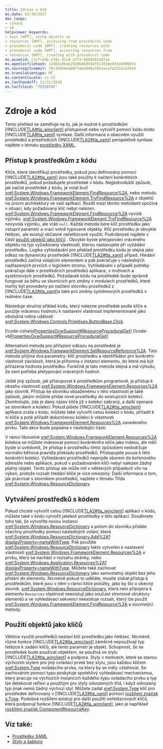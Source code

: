 ```yaml
---
title: Zdroje a kód
ms.date: 03/30/2017
dev_langs:
- csharp
- vb
helpviewer_keywords:
- keys [WPF], using objects as
- resources [WPF], accessing from procedural code
- procedural code [WPF], creating resources with
- procedural code [WPF], accessing resources from
- resources [WPF], creating with procedural code
ms.assetid: c1cfcddb-e39c-41c8-a7f3-60984914dfae
ms.openlocfilehash: 11903a9bae25b0646d944fb11038e07434996015
ms.sourcegitcommit: f8c36054eab877de4d40a705aacafa2552ce70e9
ms.translationtype: MT
ms.contentlocale: cs-CZ
ms.lasthandoff: 12/31/2019
ms.locfileid: "75559742"
---
```

# <a name="resources-and-code"></a>Zdroje a kód
Tento přehled se zaměřuje na to, jak je možné k prostředkům [!INCLUDE[TLA#tla_winclient](../../../../includes/tlasharptla-winclient-md.md)] přistupovat nebo vytvořit pomocí kódu místo [!INCLUDE[TLA#tla_xaml](../../../../includes/tlasharptla-xaml-md.md)] syntaxe. Další informace o obecném využití prostředků a prostředcích [!INCLUDE[TLA2#tla_xaml](../../../../includes/tla2sharptla-xaml-md.md)] perspektivě syntaxe najdete v tématu [prostředky XAML](xaml-resources.md).  

<a name="accessing"></a>   
## <a name="accessing-resources-from-code"></a>Přístup k prostředkům z kódu  
 Klíče, které identifikují prostředky, pokud jsou definovány pomocí [!INCLUDE[TLA2#tla_xaml](../../../../includes/tla2sharptla-xaml-md.md)] jsou také použity k načtení konkrétních prostředků, pokud požadujete prostředek v kódu. Nejjednodušší způsob, jak načíst prostředek z kódu, je volat buď <xref:System.Windows.FrameworkElement.FindResource%2A>, nebo metodu <xref:System.Windows.FrameworkElement.TryFindResource%2A> z objektů na úrovni architektury ve vaší aplikaci. Rozdíl mezi těmito metodami spočívá v situaci, kdy požadovaný klíč nebyl nalezen. <xref:System.Windows.FrameworkElement.FindResource%2A> vyvolá výjimku. <xref:System.Windows.FrameworkElement.TryFindResource%2A> nevyvolá výjimku, ale vrátí `null`. Každá metoda bere klíč prostředku jako vstupní parametr a vrací volně typované objekty. Klíč prostředku je obvykle řetězec, ale existují občasné neřetězcové využití. Podrobnosti najdete v části [použití objektů jako klíčů](#objectaskey) . Obvykle byste přetypování vráceného objektu na typ vyžadovaný vlastností, kterou nastavujete při vyžádání prostředku. Logika vyhledávání pro překlad prostředku kódu je stejná jako odkaz na dynamický prostředek [!INCLUDE[TLA2#tla_xaml](../../../../includes/tla2sharptla-xaml-md.md)] případ. Hledání prostředků začíná volajícím elementem a pak pokračuje v následných nadřazených prvcích v logickém stromu. Vyhledávání v případě potřeby pokračuje dále v prostředcích prostředků aplikace, v motivech a systémových prostředků. Požadavek kódu na prostředek bude správně fungovat za běhu ve slovnících pro změny v modulech prostředků, které mohly být provedeny po načtení slovníku prostředků z [!INCLUDE[TLA2#tla_xaml](../../../../includes/tla2sharptla-xaml-md.md)]a také pro změny systémových prostředků v reálném čase.  
  
 Následuje stručný příklad kódu, který nalezne prostředek podle klíče a použije vrácenou hodnotu k nastavení vlastnosti implementované jako obslužná rutina události <xref:System.Windows.Controls.Primitives.ButtonBase.Click>.  
  
 [!code-csharp[PropertiesOvwSupport#ResourceProceduralGet](~/samples/snippets/csharp/VS_Snippets_Wpf/PropertiesOvwSupport/CSharp/page3.xaml.cs#resourceproceduralget)]
 [!code-vb[PropertiesOvwSupport#ResourceProceduralGet](~/samples/snippets/visualbasic/VS_Snippets_Wpf/PropertiesOvwSupport/visualbasic/page3.xaml.vb#resourceproceduralget)]  
  
 Alternativní metoda pro přiřazení odkazu na prostředek je <xref:System.Windows.FrameworkElement.SetResourceReference%2A>. Tato metoda přijímá dva parametry: klíč prostředku a identifikátor pro konkrétní vlastnost závislosti, která je přítomna v instanci elementu, do které má být přiřazena hodnota prostředku. Funkčně je tato metoda stejná a má výhodu, že není potřeba přetypování vrácených hodnot.  
  
 Ještě jiný způsob, jak přistupovat k prostředkům programově, je přístup k obsahu vlastnosti <xref:System.Windows.FrameworkElement.Resources%2A> jako slovník. Přístup ke slovníku obsaženému v této vlastnosti je také způsob, jakým můžete přidat nové prostředky do existujících kolekcí. Zkontrolujte, zda je daný název klíče již v kolekci zabraný, a další operace se slovníkem a kolekcí. Pokud píšete [!INCLUDE[TLA2#tla_winclient](../../../../includes/tla2sharptla-winclient-md.md)] aplikace zcela v kódu, můžete také vytvořit celou kolekci v kódu, přiřadit k ní klíče a poté přiřadit dokončenou kolekci k vlastnosti <xref:System.Windows.FrameworkElement.Resources%2A> zavedeného prvku. Tato akce bude popsána v následující části.  
  
 V rámci libovolné <xref:System.Windows.FrameworkElement.Resources%2A> kolekce se můžete indexovat pomocí konkrétního klíče jako indexu, ale měli byste si uvědomit, že přístup k prostředku tímto způsobem nedodržuje normální běhová pravidla překladu prostředků. Přistupujete pouze k této konkrétní kolekci. Vyhledávání prostředků neprojde oborem do kořenového adresáře nebo aplikace, pokud v požadovaném klíči nebyl nalezen žádný platný objekt. Tento přístup ale může mít v některých případech vliv na výkon, protože rozsah hledání klíče je více omezený. Další informace o tom, jak pracovat s slovníkem prostředků, najdete v tématu Třída <xref:System.Windows.ResourceDictionary>.  
  
<a name="creating"></a>   
## <a name="creating-resources-with-code"></a>Vytváření prostředků s kódem  
 Pokud chcete vytvořit celou [!INCLUDE[TLA2#tla_winclient](../../../../includes/tla2sharptla-winclient-md.md)] aplikaci v kódu, můžete také v kódu vytvořit jakékoli prostředky v této aplikaci. Dosáhnete toho tak, že vytvoříte novou instanci <xref:System.Windows.ResourceDictionary> a potom do slovníku přidáte všechny prostředky pomocí následných volání, která <xref:System.Windows.ResourceDictionary.Add%2A?displayProperty=nameWithType>. Pak použijte <xref:System.Windows.ResourceDictionary> takto vytvořen k nastavení vlastnosti <xref:System.Windows.FrameworkElement.Resources%2A> u prvku, který se nachází v rozsahu stránky, nebo <xref:System.Windows.Application.Resources%2A?displayProperty=nameWithType>. Můžete také zachovat <xref:System.Windows.ResourceDictionary> jako samostatný objekt bez jeho přidání do elementu. Nicméně pokud to uděláte, musíte získat přístup k prostředkům, které jsou v něm v rámci klíče položky, jako by šlo o obecný slovník. <xref:System.Windows.ResourceDictionary>, která není připojena k elementu `Resources` vlastnost neexistují jako součást stromové struktury elementů a ve vyhledávací sekvenci neexistuje rozsah, který lze použít <xref:System.Windows.FrameworkElement.FindResource%2A> a související metody.  
  
<a name="objectaskey"></a>   
## <a name="using-objects-as-keys"></a>Použití objektů jako klíčů  
 Většina využití prostředků nastaví klíč prostředku jako řetězec. Nicméně různé funkce [!INCLUDE[TLA2#tla_winclient](../../../../includes/tla2sharptla-winclient-md.md)] záměrně nepoužívají typ řetězce k zadání klíčů, ale tento parametr je objekt. Schopnost, že se prostředek bude používat objektem, se používá ve stylu [!INCLUDE[TLA2#tla_winclient](../../../../includes/tla2sharptla-winclient-md.md)] a podpora. Styly v motivech, které se stanou výchozím stylem pro jiný ovládací prvek bez stylu, jsou každou klíčem <xref:System.Type> ovládacího prvku, na který by se měly vztahovat. Se zachováním pomocí typu poskytuje spolehlivý vyhledávací mechanismus, který pracuje na výchozích instancích každého typu ovládacího prvku a typ lze detekovat reflexí a použitým pro styly odvozených tříd, i když odvozený typ jinak nemá žádný výchozí styl. Můžete zadat <xref:System.Type> klíč pro prostředek definovaný v [!INCLUDE[TLA2#tla_xaml](../../../../includes/tla2sharptla-xaml-md.md)] pomocí [rozšíření značek x:Type](../../../desktop-wpf/xaml-services/xtype-markup-extension.md). Podobná rozšíření existují pro další použití neřetězcových klíčů, která podporují funkce [!INCLUDE[TLA2#tla_winclient](../../../../includes/tla2sharptla-winclient-md.md)], jako je například [rozšíření značek ComponentResourceKey](componentresourcekey-markup-extension.md).  
  
## <a name="see-also"></a>Viz také:

- [Prostředky XAML](xaml-resources.md)
- [Styly a šablony](../../../desktop-wpf/fundamentals/styles-templates-overview.md)
